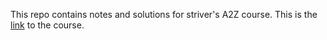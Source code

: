 This repo contains notes and solutions for striver's A2Z course.
This is the [link](https://takeuforward.org/strivers-a2z-dsa-course/strivers-a2z-dsa-course-sheet-2/) to the course.
